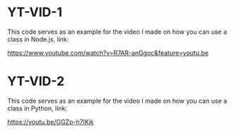 # YT-VID-1

This code serves as an example for the video I made on how you can use a class in Node.js, link:

https://www.youtube.com/watch?v=R7AR-anGgoc&feature=youtu.be


# YT-VID-2

This code serves as an example for the video I made on how you can use a class in Python, link:

https://youtu.be/GGZp-h7lKjk
